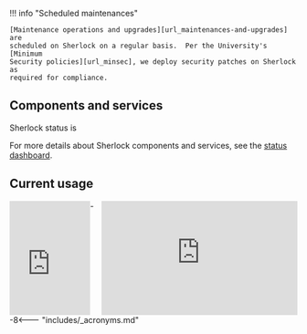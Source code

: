 <script src="//libraries.hund.io/status-js/status-3.5.0.js"></script>
<script>
  var statusWidget = new Status.Widget({
    hostname: "status.sherlock.stanford.edu",
    selector: "#sh_status",
    display: {
        ledPosition: "left",
    }
  });
</script>
<style>
.status-widget__state {
  font-size: 1em;
  font-weight: bold;
}
.status-widget__led {
  height: 12px;
  width:  11px;
  margin-left: 5px;
}
.status-widget__issue {
  line-height: normal;
}
.status-widget__issue__title,
.status-widget__issue__body {
  padding: 5px 0;
}
</style>


!!! info "Scheduled maintenances"

    [Maintenance operations and upgrades][url_maintenances-and-upgrades] are
    scheduled on Sherlock on a regular basis.  Per the University's [Minimum
    Security policies][url_minsec], we deploy security patches on Sherlock as
    required for compliance.

## Components and services

Sherlock status is <span id="sh_status"></span>

For more details about Sherlock components and services, see the [status
dashboard][url_status].

## Current usage

<iframe style="float:left;"
  src="https://srcc-lookout.stanford.edu/public/d-solo/000000006/sherlock-public-graphs?orgId=1&refresh=5m&theme=light&panelId=3"
  width="28%" height="200px" frameborder="0">
</iframe>
<iframe style="float:right;"
  src="https://srcc-lookout.stanford.edu/public/d-solo/000000006/sherlock-public-graphs?orgId=1&refresh=5m&theme=light&panelId=11"
  width="68%" height="200px" frameborder="0">
</iframe>


[comment]: #  (link URLs -----------------------------------------------------)

[url_minsec]:  https://uit.stanford.edu/guide/securitystandards
[url_status]:  https://status.sherlock.stanford.edu
[url_maintenances-and-upgrades]: /docs/concepts/#maintenances-and-upgrades

--8<--- "includes/_acronyms.md"
